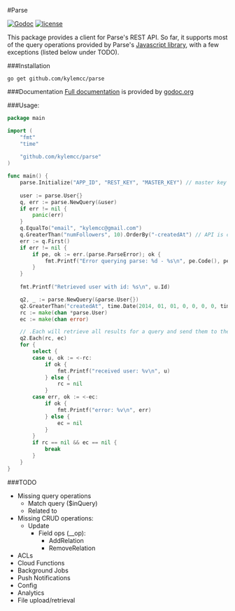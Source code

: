 #Parse

[![Godoc](http://img.shields.io/badge/godoc-reference-blue.svg?style=flat)](https://godoc.org/github.com/kylemcc/parse) [![license](http://img.shields.io/badge/license-BSD-red.svg?style=flat)](https://raw.githubusercontent.com/kylemcc/parse/master/LICENSE)

This package provides a client for Parse's REST API. So far, it supports most of the query operations
provided by Parse's [Javascript library](https://parse.com/docs/js/symbols/Parse.Query.html), with a
few exceptions (listed below under TODO).

###Installation

    go get github.com/kylemcc/parse

###Documentation
[Full documentation](http://godoc.org/github.com/kylemcc/parse) is provided by [godoc.org](http://godoc.org)

###Usage:
```go
package main

import (
    "fmt"
	"time"
    
    "github.com/kylemcc/parse"
)

func main() {
    parse.Initialize("APP_ID", "REST_KEY", "MASTER_KEY") // master key is optional
    
    user := parse.User{}
    q, err := parse.NewQuery(&user)
	if err != nil {
		panic(err)
	}
    q.EqualTo("email", "kylemcc@gmail.com")
    q.GreaterThan("numFollowers", 10).OrderBy("-createdAt") // API is chainable
    err := q.First()
    if err != nil {
        if pe, ok := err.(parse.ParseError); ok {
            fmt.Printf("Error querying parse: %d - %s\n", pe.Code(), pe.Message())
        }
    }
    
    fmt.Printf("Retrieved user with id: %s\n", u.Id)

	q2, _ := parse.NewQuery(&parse.User{})
	q2.GreaterThan("createdAt", time.Date(2014, 01, 01, 0, 0, 0, 0, time.UTC))
	rc := make(chan *parse.User)
	ec := make(chan error)

	// .Each will retrieve all results for a query and send them to the provided channel
	q2.Each(rc, ec)
	for {
		select {
		case u, ok := <-rc:
			if ok {
				fmt.Printf("received user: %v\n", u)
			} else {
				rc = nil
			}
		case err, ok := <-ec:
			if ok {
				fmt.Printf("error: %v\n", err)
			} else {
				ec = nil
			}
		}
		if rc == nil && ec == nil {
			break
		}
	}
}
```

###TODO
- Missing query operations
	- Match query ($inQuery)
	- Related to
- Missing CRUD operations:
    - Update
		- Field ops (__op):
			- AddRelation
			- RemoveRelation
- ACLs
- Cloud Functions
- Background Jobs
- Push Notifications
- Config
- Analytics
- File upload/retrieval
